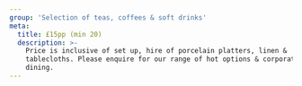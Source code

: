 ```yaml
---
group: 'Selection of teas, coffees & soft drinks'
meta:
  title: £15pp (min 20)
  description: >-
    Price is inclusive of set up, hire of porcelain platters, linen &
    tablecloths. Please enquire for our range of hot options & corporate
    dining.
---
```

